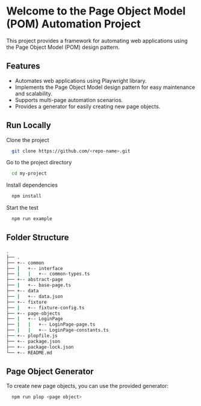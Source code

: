 
# Welcome to the Page Object Model (POM) Automation Project

This project provides a framework for automating web applications using the Page Object Model (POM) design pattern.



## Features

- Automates web applications using Playwright library.
- Implements the Page Object Model design pattern for easy maintenance and scalability.
- Supports multi-page automation scenarios.
- Provides a generator for easily creating new page objects.


## Run Locally

Clone the project

```bash
  git clone https://github.com/<repo-name>.git
```

Go to the project directory

```bash
  cd my-project
```

Install dependencies

```bash
  npm install
```

Start the test

```bash
  npm run example
```


## Folder Structure 

```bash
.
├── .
├── +-- common
├── |   +-- interface
├── |   |   +-- common-types.ts
├── +-- abstract-page
├── |   +-- base-page.ts
├── +-- data
├── |   +-- data.json
├── +-- fixture
├── |   +-- fixture-config.ts
├── +-- page-objects
├── |   +-- LoginPage
├── |   |   +-- LoginPage-page.ts
├── |   |   +-- LoginPage-constants.ts
├── +-- plopfile.js
├── +-- package.json
├── +-- package-lock.json
└── +-- README.md
```
## Page Object Generator

To create new page objects, you can use the provided generator:


```bash
  npm run plop <page object>
```

